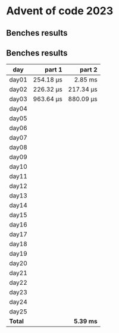 # Advent of code 2023

## Benches results
## Benches results
| day   |   part 1  |   part 2  | 
|-------|----------:|----------:|
| day01 | 254.18 μs |   2.85 ms |
| day02 | 226.32 μs | 217.34 μs |
| day03 | 963.64 μs | 880.09 μs |
| day04 |           |           |
| day05 |           |           |
| day06 |           |           |
| day07 |           |           |
| day08 |           |           |
| day09 |           |           |
| day10 |           |           |
| day11 |           |           |
| day12 |           |           |
| day13 |           |           |
| day14 |           |           |
| day15 |           |           |
| day16 |           |           |
| day17 |           |           |
| day18 |           |           |
| day19 |           |           |
| day20 |           |           |
| day21 |           |           |
| day22 |           |           |
| day23 |           |           |
| day24 |           |           |
| day25 |           |           |
|**Total**|           |**5.39 ms** |
